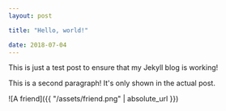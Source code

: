 ```yaml
---
layout: post

title: "Hello, world!"

date: 2018-07-04
---
```


This is just a test post to ensure that my Jekyll blog is working!<!--more-->

This is a second paragraph! It's only shown in the actual post.

![A friend]({{ "/assets/friend.png" | absolute_url }})
